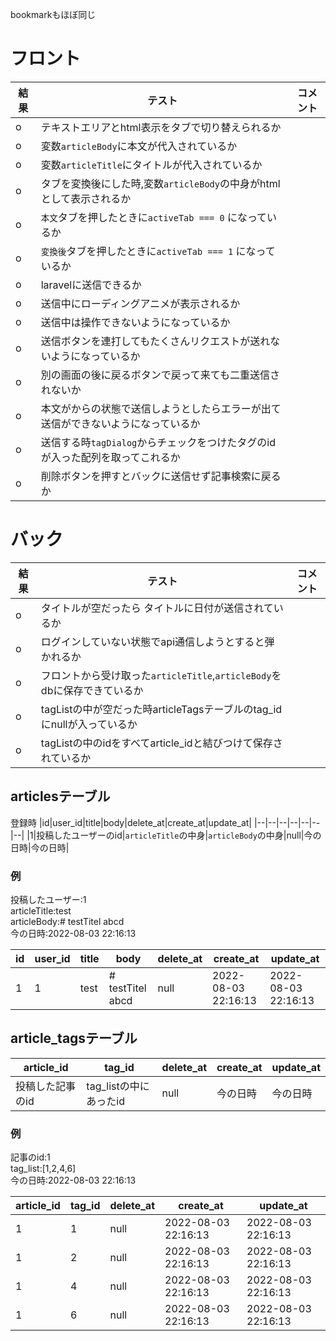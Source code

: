 bookmarkもほぼ同じ

# フロント
|結果|テスト|コメント|
|--|--|--|
|o|テキストエリアとhtml表示をタブで切り替えられるか||
|o|変数`articleBody`に本文が代入されているか||
|o|変数`articleTitle`にタイトルが代入されているか||
|o|タブを変換後にした時,変数`articleBody`の中身がhtmlとして表示されるか||
|o|`本文`タブを押したときに`activeTab === 0` になっているか||
|o|`変換後`タブを押したときに`activeTab === 1` になっているか||
|o|laravelに送信できるか||
|o|送信中にローディングアニメが表示されるか||
|o|送信中は操作できないようになっているか||
|o|送信ボタンを連打してもたくさんリクエストが送れないようになっているか||
|o|別の画面の後に戻るボタンで戻って来ても二重送信されないか||
|o|本文がからの状態で送信しようとしたらエラーが出て送信ができないようになっているか||
|o|送信する時`tagDialog`からチェックをつけたタグのidが入った配列を取ってこれるか||
|o|削除ボタンを押すとバックに送信せず記事検索に戻るか||

# バック
|結果|テスト|コメント|
|--|--|--|
|o|タイトルが空だったら タイトルに日付が送信されているか||
|o|ログインしていない状態でapi通信しようとすると弾かれるか||
|o|フロントから受け取った`articleTitle`,`articleBody`をdbに保存できているか||
|o|tagListの中が空だった時articleTagsテーブルのtag_idにnullが入っているか||
|o|tagListの中のidをすべてarticle_idと結びつけて保存されているか||

## articlesテーブル
登録時
|id|user_id|title|body|delete_at|create_at|update_at|
|--|--|--|--|--|--|--|
|1|投稿したユーザーのid|`articleTitle`の中身|`articleBody`の中身|null|今の日時|今の日時|

### 例
投稿したユーザー:1  
articleTitle:test  
articleBody:# testTitel abcd  
今の日時:2022-08-03 22:16:13  

|id|user_id|title|body|delete_at|create_at|update_at|
|--|--|--|--|--|--|--|
|1|1|test|# testTitel abcd|null|2022-08-03 22:16:13|2022-08-03 22:16:13|

## article_tagsテーブル
|article_id|tag_id|delete_at|create_at|update_at|
|--|--|--|--|--|
|投稿した記事のid|tag_listの中にあったid|null|今の日時|今の日時|

### 例
記事のid:1  
tag_list:[1,2,4,6]  
今の日時:2022-08-03 22:16:13  

|article_id|tag_id|delete_at|create_at|update_at|
|--|--|--|--|--|
|1|1|null|2022-08-03 22:16:13|2022-08-03 22:16:13|
|1|2|null|2022-08-03 22:16:13|2022-08-03 22:16:13|
|1|4|null|2022-08-03 22:16:13|2022-08-03 22:16:13|
|1|6|null|2022-08-03 22:16:13|2022-08-03 22:16:13|
